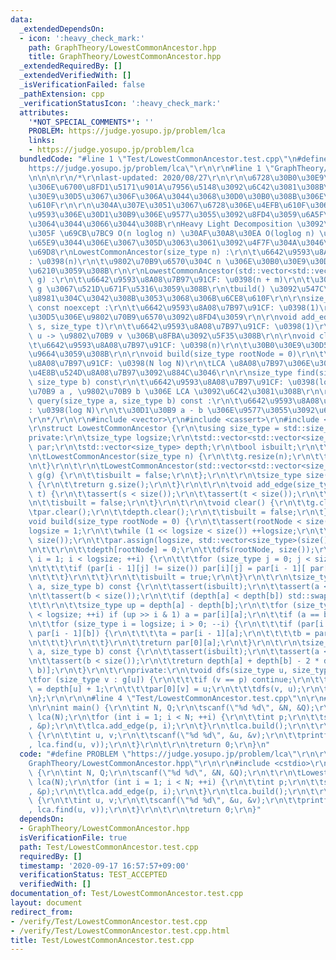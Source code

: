 ```yaml
---
data:
  _extendedDependsOn:
  - icon: ':heavy_check_mark:'
    path: GraphTheory/LowestCommonAncestor.hpp
    title: GraphTheory/LowestCommonAncestor.hpp
  _extendedRequiredBy: []
  _extendedVerifiedWith: []
  _isVerificationFailed: false
  _pathExtension: cpp
  _verificationStatusIcon: ':heavy_check_mark:'
  attributes:
    '*NOT_SPECIAL_COMMENTS*': ''
    PROBLEM: https://judge.yosupo.jp/problem/lca
    links:
    - https://judge.yosupo.jp/problem/lca
  bundledCode: "#line 1 \"Test/LowestCommonAncestor.test.cpp\"\n#define PROBLEM \"\
    https://judge.yosupo.jp/problem/lca\"\r\n\r\n#line 1 \"GraphTheory/LowestCommonAncestor.hpp\"\
    \n\n\n\r\n/*\r\nlast-updated: 2020/08/27\r\n\r\n\u6728\u30B0\u30E9\u30D5\u3067\
    \u306E\u6700\u8FD1\u5171\u901A\u7956\u5148\u3092\u6C42\u3081\u308B\r\n\u6728\u30B0\
    \u30E9\u30D5\u3067\u306F\u306A\u3044\u3068\u30D0\u30B0\u308B\u306E\u3067\u6CE8\
    \u610F\r\n\r\n\u304A\u307E\u3051\u3067\u6728\u306E\u4EFB\u610F\u306E 2 \u9802\u70B9\
    \u9593\u306E\u30D1\u30B9\u306E\u9577\u3055\u3092\u8FD4\u3059\u6A5F\u80FD\u304C\
    \u3064\u3044\u3066\u3044\u308B\r\nHeavy Light Decomposition \u3092\u4F7F\u3063\
    \u305F \u69CB\u7BC9 O(n loglog n) \u30AF\u30A8\u30EA O(loglog n) \u306E\u65B9\u304C\
    \u65E9\u3044\u306E\u3067\u305D\u3063\u3061\u3092\u4F7F\u304A\u3046\r\n\r\n# \u4ED5\
    \u69D8\r\nLowestCommonAncestor(size_type n) :\r\n\t\u6642\u9593\u8A08\u7B97\u91CF\
    : \u0398(n)\r\n\t\u9802\u70B9\u6570\u304C n \u306E\u30B0\u30E9\u30D5\u3092\u4F5C\
    \u6210\u3059\u308B\r\n\r\nLowestCommonAncestor(std::vector<std::vector<size_type>>\
    \ g) :\r\n\t\u6642\u9593\u8A08\u7B97\u91CF: \u0398(n + m)\r\n\t\u30B0\u30E9\u30D5\
    \ g \u3067\u521D\u671F\u5316\u3059\u308B\r\n\tbuild() \u3092\u547C\u3076\u5FC5\
    \u8981\u304C\u3042\u308B\u3053\u3068\u306B\u6CE8\u610F\r\n\r\nsize_type size()\
    \ const noexcept :\r\n\t\u6642\u9593\u8A08\u7B97\u91CF: \u0398(1)\r\n\t\u30B0\u30E9\
    \u30D5\u306E\u9802\u70B9\u6570\u3092\u8FD4\u3059\r\n\r\nvoid add_edge(size_type\
    \ s, size_type t)\r\n\t\u6642\u9593\u8A08\u7B97\u91CF: \u0398(1)\r\n\t\u9802\u70B9\
    \ u -> \u9802\u70B9 v \u306B\u8FBA\u3092\u5F35\u308B\r\n\r\nvoid clear() :\r\n\
    \t\u6642\u9593\u8A08\u7B97\u91CF: \u0398(n)\r\n\t\u30B0\u30E9\u30D5\u3092\u524A\
    \u9664\u3059\u308B\r\n\r\nvoid build(size_type rootNode = 0)\r\n\t\u6642\u9593\
    \u8A08\u7B97\u91CF: \u0398(N log N)\r\n\tLCA \u8A08\u7B97\u306E\u305F\u3081\u306E\
    \u4E8B\u524D\u8A08\u7B97\u3092\u884C\u3046\r\n\r\nsize_type find(size_type a,\
    \ size_type b) const\r\n\t\u6642\u9593\u8A08\u7B97\u91CF: \u0398(log N)\r\n\t\u9802\
    \u70B9 a , \u9802\u70B9 b \u306E LCA \u3092\u6C42\u3081\u308B\r\n\r\nsize_type\
    \ query(size_type a, size_type b) const :\r\n\t\u6642\u9593\u8A08\u7B97\u91CF\
    : \u0398(log N)\r\n\t\u30D1\u30B9 a - b \u306E\u9577\u3055\u3092\u6C42\u3081\u308B\
    \r\n*/\r\n\r\n#include <vector>\r\n#include <cassert>\r\n#include <utility>\r\n\
    \r\nstruct LowestCommonAncestor {\r\n\tusing size_type = std::size_t;\r\n\t\r\n\
    private:\r\n\tsize_type logsize;\r\n\tstd::vector<std::vector<size_type> > g,\
    \ par;\r\n\tstd::vector<size_type> depth;\r\n\tbool isbuilt;\r\n\t\r\npublic:\r\
    \n\tLowestCommonAncestor(size_type n) {\r\n\t\tg.resize(n);\r\n\t\tisbuilt = false;\r\
    \n\t}\r\n\t\r\n\tLowestCommonAncestor(std::vector<std::vector<size_type>> g) :\
    \ g(g) {\r\n\t\tisbuilt = false;\r\n\t};\r\n\t\r\n\tsize_type size() const noexcept\
    \ {\r\n\t\treturn g.size();\r\n\t}\r\n\t\r\n\tvoid add_edge(size_type s, size_type\
    \ t) {\r\n\t\tassert(s < size());\r\n\t\tassert(t < size());\r\n\t\tg[s].push_back(t);\r\
    \n\t\tisbuilt = false;\r\n\t}\r\n\t\r\n\tvoid clear() {\r\n\t\tg.clear();\r\n\t\
    \tpar.clear();\r\n\t\tdepth.clear();\r\n\t\tisbuilt = false;\r\n\t}\r\n\t\r\n\t\
    void build(size_type rootNode = 0) {\r\n\t\tassert(rootNode < size());\r\n\t\t\
    logsize = 1;\r\n\t\twhile (1 << logsize < size()) ++logsize;\r\n\t\tdepth.assign(size(),\
    \ size());\r\n\t\tpar.assign(logsize, std::vector<size_type>(size(), size()));\r\
    \n\t\t\r\n\t\tdepth[rootNode] = 0;\r\n\t\tdfs(rootNode, size());\r\n\t\tfor (size_type\
    \ i = 1; i < logsize; ++i) {\r\n\t\t\tfor (size_type j = 0; j < size(); ++j) {\r\
    \n\t\t\t\tif (par[i - 1][j] != size()) par[i][j] = par[i - 1][ par[i - 1][j] ];\r\
    \n\t\t\t}\r\n\t\t}\r\n\t\tisbuilt = true;\r\n\t}\r\n\t\r\n\tsize_type find(size_type\
    \ a, size_type b) const {\r\n\t\tassert(isbuilt);\r\n\t\tassert(a < size());\r\
    \n\t\tassert(b < size());\r\n\t\tif (depth[a] < depth[b]) std::swap(a, b);\r\n\
    \t\t\r\n\t\tsize_type up = depth[a] - depth[b];\r\n\t\tfor (size_type i = 0; i\
    \ < logsize; ++i) if (up >> i & 1) a = par[i][a];\r\n\t\tif (a == b) return a;\r\
    \n\t\tfor (size_type i = logsize; i > 0; --i) {\r\n\t\t\tif (par[i - 1][a] !=\
    \ par[i - 1][b]) {\r\n\t\t\t\ta = par[i - 1][a];\r\n\t\t\t\tb = par[i - 1][b];\r\
    \n\t\t\t}\r\n\t\t}\r\n\t\treturn par[0][a];\r\n\t}\r\n\t\r\n\tsize_type query(size_type\
    \ a, size_type b) const {\r\n\t\tassert(isbuilt);\r\n\t\tassert(a < size());\r\
    \n\t\tassert(b < size());\r\n\t\treturn depth[a] + depth[b] - 2 * depth[find(a,\
    \ b)];\r\n\t}\r\n\t\r\nprivate:\r\n\tvoid dfs(size_type u, size_type p) {\r\n\t\
    \tfor (size_type v : g[u]) {\r\n\t\t\tif (v == p) continue;\r\n\t\t\tdepth[v]\
    \ = depth[u] + 1;\r\n\t\t\tpar[0][v] = u;\r\n\t\t\tdfs(v, u);\r\n\t\t}\r\n\t}\r\
    \n};\r\n\r\n\n#line 4 \"Test/LowestCommonAncestor.test.cpp\"\n\r\n#include <cstdio>\r\
    \n\r\nint main() {\r\n\tint N, Q;\r\n\tscanf(\"%d %d\", &N, &Q);\r\n\t\r\n\tLowestCommonAncestor\
    \ lca(N);\r\n\tfor (int i = 1; i < N; ++i) {\r\n\t\tint p;\r\n\t\tscanf(\"%d\"\
    , &p);\r\n\t\tlca.add_edge(p, i);\r\n\t}\r\n\tlca.build();\r\n\t\r\n\twhile (Q--)\
    \ {\r\n\t\tint u, v;\r\n\t\tscanf(\"%d %d\", &u, &v);\r\n\t\tprintf(\"%d\\n\"\
    , lca.find(u, v));\r\n\t}\r\n\t\r\n\treturn 0;\r\n}\n"
  code: "#define PROBLEM \"https://judge.yosupo.jp/problem/lca\"\r\n\r\n#include \"\
    GraphTheory/LowestCommonAncestor.hpp\"\r\n\r\n#include <cstdio>\r\n\r\nint main()\
    \ {\r\n\tint N, Q;\r\n\tscanf(\"%d %d\", &N, &Q);\r\n\t\r\n\tLowestCommonAncestor\
    \ lca(N);\r\n\tfor (int i = 1; i < N; ++i) {\r\n\t\tint p;\r\n\t\tscanf(\"%d\"\
    , &p);\r\n\t\tlca.add_edge(p, i);\r\n\t}\r\n\tlca.build();\r\n\t\r\n\twhile (Q--)\
    \ {\r\n\t\tint u, v;\r\n\t\tscanf(\"%d %d\", &u, &v);\r\n\t\tprintf(\"%d\\n\"\
    , lca.find(u, v));\r\n\t}\r\n\t\r\n\treturn 0;\r\n}"
  dependsOn:
  - GraphTheory/LowestCommonAncestor.hpp
  isVerificationFile: true
  path: Test/LowestCommonAncestor.test.cpp
  requiredBy: []
  timestamp: '2020-09-17 16:57:57+09:00'
  verificationStatus: TEST_ACCEPTED
  verifiedWith: []
documentation_of: Test/LowestCommonAncestor.test.cpp
layout: document
redirect_from:
- /verify/Test/LowestCommonAncestor.test.cpp
- /verify/Test/LowestCommonAncestor.test.cpp.html
title: Test/LowestCommonAncestor.test.cpp
---
```

